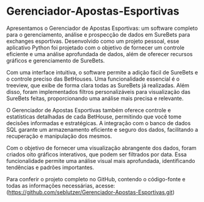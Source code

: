 # Gerenciador-Apostas-Esportivas
Apresentamos o Gerenciador de Apostas Esportivas: um software completo para o gerenciamento, análise e prospecção de dados em SureBets para exchanges esportivas. Desenvolvido como um projeto pessoal, esse aplicativo Python foi projetado com o objetivo de fornecer um controle eficiente e uma análise aprofundada de dados, além de oferecer recursos gráficos e gerenciamento de SureBets.

Com uma interface intuitiva, o software permite a adição fácil de SureBets e o controle preciso das BetHouses. Uma funcionalidade essencial é o treeview, que exibe de forma clara todas as SureBets já realizadas. Além disso, foram implementados filtros personalizáveis para visualização das SureBets feitas, proporcionando uma análise mais precisa e relevante.

O Gerenciador de Apostas Esportivas também oferece controle e estatísticas detalhadas de cada BetHouse, permitindo que você tome decisões informadas e estratégicas. A integração com o banco de dados SQL garante um armazenamento eficiente e seguro dos dados, facilitando a recuperação e manipulação dos mesmos.

Com o objetivo de fornecer uma visualização abrangente dos dados, foram criados oito gráficos interativos, que podem ser filtrados por data. Essa funcionalidade permite uma análise visual mais aprofundada, identificando tendências e padrões importantes.

Para conferir o projeto completo no GitHub, contendo o código-fonte e todas as informações necessárias, acesse: (https://github.com/seblutzer/Gerenciador-Apostas-Esportivas.git)
